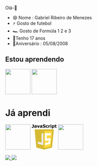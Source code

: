 Olá-👋

- 😄 Nome : Gabriel Ribeiro de Menezes
- ⚡ Gosto de futebol
- 🏎️ Gosto de Formúla 1 2 e 3
- 🎂Tenho 17 anos
- 🎂Aniversário : 05/08/2008
  
## Estou aprendendo
<img loading="lazy" src="https://upload.wikimedia.org/wikipedia/commons/thumb/6/61/HTML5_logo_and_wordmark.svg/1200px-HTML5_logo_and_wordmark.svg.png" width="80" height="80"/> <img loading="lazy" src="https://upload.wikimedia.org/wikipedia/commons/thumb/d/d5/CSS3_logo_and_wordmark.svg/1200px-CSS3_logo_and_wordmark.svg.png" width="80" height="80"/>

# Já aprendi
<img loading="lazy" src="https://upload.wikimedia.org/wikipedia/en/thumb/3/30/Java_programming_language_logo.svg/1200px-Java_programming_language_logo.svg.png" width="80" height="80"/> <img loading="lazy" src="./images-removebg-preview.png" width="80" height="80"/> <img loading="lazy" src="https://upload.wikimedia.org/wikipedia/commons/thumb/2/27/PHP-logo.svg/1200px-PHP-logo.svg.png" width="80" height="80"/>

<div>
<a href="https://github.com/seu-usuário-aqui">
<img loading="lazy" height="180em" src="https://github-readme-stats.vercel.app/api/top-langs/?username=Biel0508200817&layout=compact&langs_count=7&theme=dracula"/>
<img loading="lazy" height="180em" src="https://github-readme-stats.vercel.app/api?username=Biel0508200817&show_icons=true&theme=dracula&include_all_commits=true&count_private=true"/>
</div>



